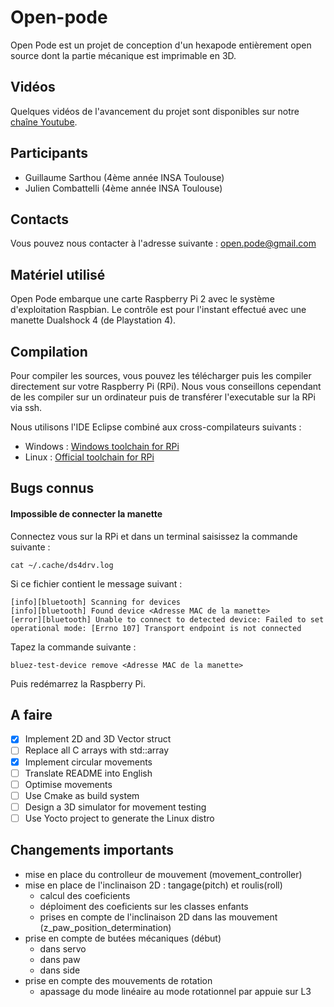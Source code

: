 # Open-pode
Open Pode est un projet de conception d'un hexapode entièrement open source dont la partie mécanique est imprimable en
3D.

## Vidéos
Quelques vidéos de l'avancement du projet sont disponibles sur notre [chaîne Youtube](https://www.youtube.com/channel/UCUNnqteGSC3-gRxhA2PmjtQ).

## Participants
* Guillaume Sarthou (4ème année INSA Toulouse)
* Julien Combattelli (4ème année INSA Toulouse)

## Contacts
Vous pouvez nous contacter à l'adresse suivante : open.pode@gmail.com

## Matériel utilisé
Open Pode embarque une carte Raspberry Pi 2 avec le système d'exploitation Raspbian. Le contrôle est pour l'instant effectué avec une manette Dualshock 4 (de Playstation 4).

## Compilation
Pour compiler les sources, vous pouvez les télécharger puis les compiler directement sur votre Raspberry Pi (RPi).
Nous vous conseillons cependant de les compiler sur un ordinateur puis de transférer l'executable sur la RPi via ssh.

Nous utilisons l'IDE Eclipse combiné aux cross-compilateurs suivants :
* Windows : [Windows toolchain for RPi](http://gnutoolchains.com/raspberry/)
* Linux   : [Official toolchain for RPi](https://github.com/raspberrypi/tools/tree/master/arm-bcm2708/arm-rpi-4.9.3-linux-gnueabihf)

## Bugs connus
#### Impossible de connecter la manette
Connectez vous sur la RPi et dans un terminal saisissez la commande suivante :
```
cat ~/.cache/ds4drv.log
```
Si ce fichier contient le message suivant :
```
[info][bluetooth] Scanning for devices
[info][bluetooth] Found device <Adresse MAC de la manette>
[error][bluetooth] Unable to connect to detected device: Failed to set operational mode: [Errno 107] Transport endpoint is not connected
```
Tapez la commande suivante :
```
bluez-test-device remove <Adresse MAC de la manette>
```
Puis redémarrez la Raspberry Pi.

## A faire
- [x] Implement 2D and 3D Vector struct
- [ ] Replace all C arrays with std::array
- [x] Implement circular movements
- [ ] Translate README into English
- [ ] Optimise movements
- [ ] Use Cmake as build system
- [ ] Design a 3D simulator for movement testing
- [ ] Use Yocto project to generate the Linux distro

## Changements importants
* mise en place du controlleur de mouvement (movement_controller)
* mise en place de l'inclinaison 2D : tangage(pitch) et roulis(roll)
  * calcul des coeficients
  * déploiment des coeficients sur les classes enfants
  * prises en compte de l'inclinaison 2D dans las mouvement (z_paw_position_determination)
* prise en compte de butées mécaniques (début)
  * dans servo
  * dans paw
  * dans side
* prise en compte des mouvements de rotation
  * apassage du mode linéaire au mode rotationnel par appuie sur L3
